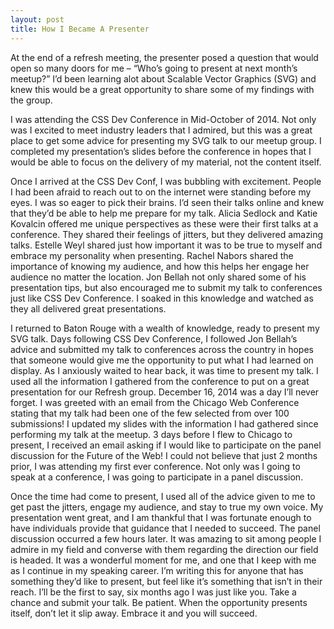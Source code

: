 ```yaml
---
layout: post
title: How I Became A Presenter
---
```


At the end of a refresh meeting, the presenter posed a question that would open so many doors for me – “Who’s going to present at next month’s meetup?” I’d been learning alot about Scalable Vector Graphics (SVG) and knew this would be a great opportunity to share some of my findings with the group.

I was attending the CSS Dev Conference in Mid-October of 2014. Not only was I excited to meet industry leaders that I admired, but this was a great place to get some advice for presenting my SVG talk to our meetup group. I completed my presentation’s slides before the conference in hopes that I would be able to focus on the delivery of my material, not the content itself.

Once I arrived at the CSS Dev Conf, I was bubbling with excitement. People I had been afraid to reach out to on the internet were standing before my eyes. I was so eager to pick their brains. I’d seen their talks online and knew that they’d be able to help me prepare for my talk. Alicia Sedlock and Katie Kovalcin offered me unique perspectives as these were their first talks at a conference. They shared their feelings of jitters, but they delivered amazing talks. Estelle Weyl shared just how important it was to be true to myself and embrace my personality when presenting. Rachel Nabors shared the importance of knowing my audience, and how this helps her engage her audience no matter the location. Jon Bellah not only shared some of his presentation tips, but also encouraged me to submit my talk to conferences just like CSS Dev Conference. I soaked in this knowledge and watched as they all delivered great presentations.

I returned to Baton Rouge with a wealth of knowledge, ready to present my SVG talk. Days following CSS Dev Conference, I followed Jon Bellah’s advice and submitted my talk to conferences across the country in hopes that someone would give me the opportunity to put what I had learned on display. As I anxiously waited to hear back, it was time to present my talk. I used all the information I gathered from the conference to put on a great presentation for our Refresh group. December 16, 2014 was a day I’ll never forget. I was greeted with an email from the Chicago Web Conference stating that my talk had been one of the few selected from over 100 submissions! I updated my slides with the information I had gathered since performing my talk at the meetup. 3 days before I flew to Chicago to present, I received an email asking if I would like to participate on the panel discussion for the Future of the Web! I could not believe that just 2 months prior, I was attending my first ever conference. Not only was I going to speak at a conference, I was going to participate in a panel discussion.

Once the time had come to present, I used all of the advice given to me to get past the jitters, engage my audience, and stay to true my own voice. My presentation went great, and I am thankful that I was fortunate enough to have individuals provide that guidance that I needed to succeed. The panel discussion occurred a few hours later. It was amazing to sit among people I admire in my field and converse with them regarding the direction our field is headed. It was a wonderful moment for me, and one that I keep with me as I continue in my speaking career. I’m writing this for anyone that has something they’d like to present, but feel like it’s something that isn’t in their reach. I’ll be the first to say, six months ago I was just like you. Take a chance and submit your talk. Be patient. When the opportunity presents itself, don’t let it slip away. Embrace it and you will succeed.
